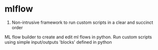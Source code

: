 # mlflow
1. Non-intrusive framework to run custom scripts in a clear and succinct order

ML flow builder to create and edit ml flows in python. Run custom scripts using simple input/outputs 'blocks' defined in python
